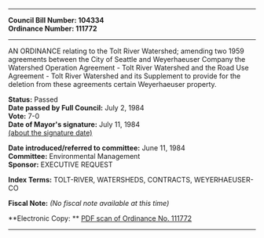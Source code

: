 * * * * *  
  
**Council Bill Number: [](#h0)[](#h2)104334**   
**Ordinance Number: 111772**  
  
* * * * *  
  
AN ORDINANCE relating to the Tolt River Watershed; amending two 1959 agreements between the City of Seattle and Weyerhaeuser Company the Watershed Operation Agreement - Tolt River Watershed and the Road Use Agreement - Tolt River Watershed and its Supplement to provide for the deletion from these agreements certain Weyerhaeuser property.  
  
**Status:** Passed   
**Date passed by Full Council:** July 2, 1984   
**Vote:** 7-0   
**Date of Mayor's signature:** July 11, 1984   
[(about the signature date)](/~public/approvaldate.htm)   
  
  
**Date introduced/referred to committee:** June 11, 1984   
**Committee:** Environmental Management   
**Sponsor:** EXECUTIVE REQUEST   
  
**Index Terms:** TOLT-RIVER, WATERSHEDS, CONTRACTS, WEYERHAEUSER-CO  
  
**Fiscal Note:** *(No fiscal note available at this time)*  
  
**Electronic Copy: ** [PDF scan of Ordinance No. 111772](/~archives/Ordinances/Ord_111772.pdf)  
  
* * * * *  
